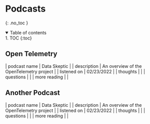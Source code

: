 # Podcasts
{: .no_toc }

<details open markdown="block">
  <summary>
    Table of contents
  </summary>
1. TOC
{:toc}
</details>

## Open Telemetry

| podcast name | Data Skeptic |
| description  | An overview of the OpenTelemetry project  |
| listened on  | 02/23/2022  |
| thoughts     |   |
| questions    |   |
| more reading |   |

## Another Podcast

| podcast name | Data Skeptic |
| description  | An overview of the OpenTelemetry project  |
| listened on  | 02/23/2022  |
| thoughts     |   |
| questions    |   |
| more reading |   |